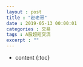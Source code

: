 ```yaml
---
layout : post
title : "赵老哥"
date : 2019-05-13 00:00:01
categories : 交易
tags : A股超短交流
excerpt : ""
---
```


* content
{:toc}



















































